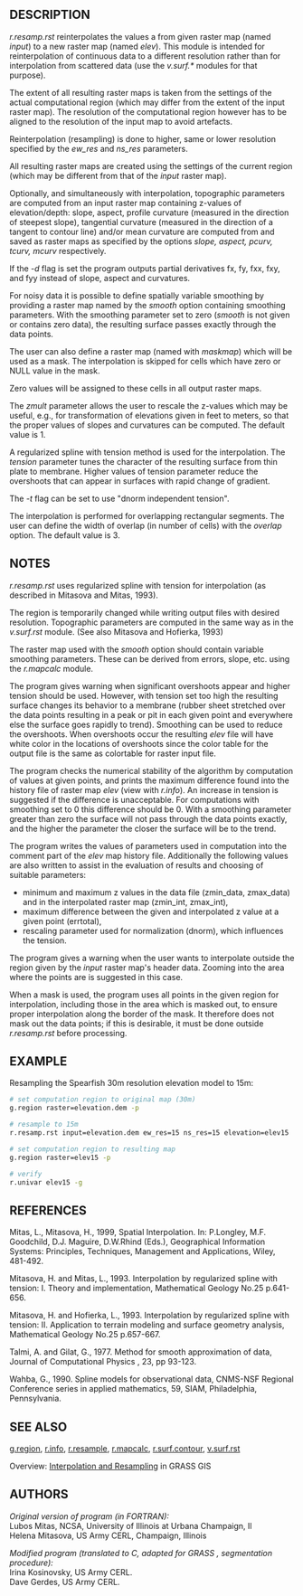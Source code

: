 ## DESCRIPTION

*r.resamp.rst* reinterpolates the values a from given raster map (named
*input*) to a new raster map (named *elev*). This module is intended for
reinterpolation of continuous data to a different resolution rather than
for interpolation from scattered data (use the *v.surf.\** modules for
that purpose).

The extent of all resulting raster maps is taken from the settings of
the actual computational region (which may differ from the extent of the
input raster map). The resolution of the computational region however
has to be aligned to the resolution of the input map to avoid artefacts.

Reinterpolation (resampling) is done to higher, same or lower resolution
specified by the *ew_res* and *ns_res* parameters.

All resulting raster maps are created using the settings of the current
region (which may be different from that of the *input* raster map).

Optionally, and simultaneously with interpolation, topographic
parameters are computed from an input raster map containing z-values of
elevation/depth: slope, aspect, profile curvature (measured in the
direction of steepest slope), tangential curvature (measured in the
direction of a tangent to contour line) and/or mean curvature are
computed from and saved as raster maps as specified by the options
*slope, aspect, pcurv, tcurv, mcurv* respectively.

If the *-d* flag is set the program outputs partial derivatives fx, fy,
fxx, fxy, and fyy instead of slope, aspect and curvatures.

For noisy data it is possible to define spatially variable smoothing by
providing a raster map named by the *smooth* option containing smoothing
parameters. With the smoothing parameter set to zero (*smooth* is not
given or contains zero data), the resulting surface passes exactly
through the data points.

The user can also define a raster map (named with *maskmap*) which will
be used as a mask. The interpolation is skipped for cells which have
zero or NULL value in the mask.

Zero values will be assigned to these cells in all output raster maps.

The *zmult* parameter allows the user to rescale the z-values which may
be useful, e.g., for transformation of elevations given in feet to
meters, so that the proper values of slopes and curvatures can be
computed. The default value is 1.

A regularized spline with tension method is used for the interpolation.
The *tension* parameter tunes the character of the resulting surface
from thin plate to membrane. Higher values of tension parameter reduce
the overshoots that can appear in surfaces with rapid change of
gradient.

The *-t* flag can be set to use "dnorm independent tension".

The interpolation is performed for overlapping rectangular segments. The
user can define the width of overlap (in number of cells) with the
*overlap* option. The default value is 3.  

## NOTES

*r.resamp.rst* uses regularized spline with tension for interpolation
(as described in Mitasova and Mitas, 1993).

The region is temporarily changed while writing output files with
desired resolution. Topographic parameters are computed in the same way
as in the *v.surf.rst* module. (See also Mitasova and Hofierka, 1993)

The raster map used with the *smooth* option should contain variable
smoothing parameters. These can be derived from errors, slope, etc.
using the *r.mapcalc* module.

The program gives warning when significant overshoots appear and higher
tension should be used. However, with tension set too high the resulting
surface changes its behavior to a membrane (rubber sheet stretched over
the data points resulting in a peak or pit in each given point and
everywhere else the surface goes rapidly to trend). Smoothing can be
used to reduce the overshoots. When overshoots occur the resulting
*elev* file will have white color in the locations of overshoots since
the color table for the output file is the same as colortable for raster
input file.

The program checks the numerical stability of the algorithm by
computation of values at given points, and prints the maximum difference
found into the history file of raster map *elev* (view with *r.info*).
An increase in tension is suggested if the difference is unacceptable.
For computations with smoothing set to 0 this difference should be 0.
With a smoothing parameter greater than zero the surface will not pass
through the data points exactly, and the higher the parameter the closer
the surface will be to the trend.

The program writes the values of parameters used in computation into the
comment part of the *elev* map history file. Additionally the following
values are also written to assist in the evaluation of results and
choosing of suitable parameters:

- minimum and maximum z values in the data file (zmin_data, zmax_data)
  and in the interpolated raster map (zmin_int, zmax_int),
- maximum difference between the given and interpolated z value at a
  given point (errtotal),
- rescaling parameter used for normalization (dnorm), which influences
  the tension.

The program gives a warning when the user wants to interpolate outside
the region given by the *input* raster map's header data. Zooming into
the area where the points are is suggested in this case.

When a mask is used, the program uses all points in the given region for
interpolation, including those in the area which is masked out, to
ensure proper interpolation along the border of the mask. It therefore
does not mask out the data points; if this is desirable, it must be done
outside *r.resamp.rst* before processing.

## EXAMPLE

Resampling the Spearfish 30m resolution elevation model to 15m:

```sh
# set computation region to original map (30m)
g.region raster=elevation.dem -p

# resample to 15m
r.resamp.rst input=elevation.dem ew_res=15 ns_res=15 elevation=elev15

# set computation region to resulting map
g.region raster=elev15 -p

# verify
r.univar elev15 -g
```

## REFERENCES

Mitas, L., Mitasova, H., 1999, Spatial Interpolation. In: P.Longley,
M.F. Goodchild, D.J. Maguire, D.W.Rhind (Eds.), Geographical Information
Systems: Principles, Techniques, Management and Applications, Wiley,
481-492.

Mitasova, H. and Mitas, L., 1993. Interpolation by regularized spline
with tension: I. Theory and implementation, Mathematical Geology No.25
p.641-656.

Mitasova, H. and Hofierka, L., 1993. Interpolation by regularized spline
with tension: II. Application to terrain modeling and surface geometry
analysis, Mathematical Geology No.25 p.657-667.

Talmi, A. and Gilat, G., 1977. Method for smooth approximation of data,
Journal of Computational Physics , 23, pp 93-123.

Wahba, G., 1990. Spline models for observational data, CNMS-NSF Regional
Conference series in applied mathematics, 59, SIAM, Philadelphia,
Pennsylvania.

## SEE ALSO

[g.region](g.region.md), [r.info](r.info.md),
[r.resample](r.resample.md), [r.mapcalc](r.mapcalc.md),
[r.surf.contour](r.surf.contour.md), [v.surf.rst](v.surf.rst.md)

Overview: [Interpolation and
Resampling](https://grasswiki.osgeo.org/wiki/Interpolation) in GRASS GIS

## AUTHORS

*Original version of program (in FORTRAN):*  
Lubos Mitas, NCSA, University of Illinois at Urbana Champaign, Il  
Helena Mitasova, US Army CERL, Champaign, Illinois 

*Modified program (translated to C, adapted for GRASS , segmentation
procedure):*  
Irina Kosinovsky, US Army CERL.  
Dave Gerdes, US Army CERL.

